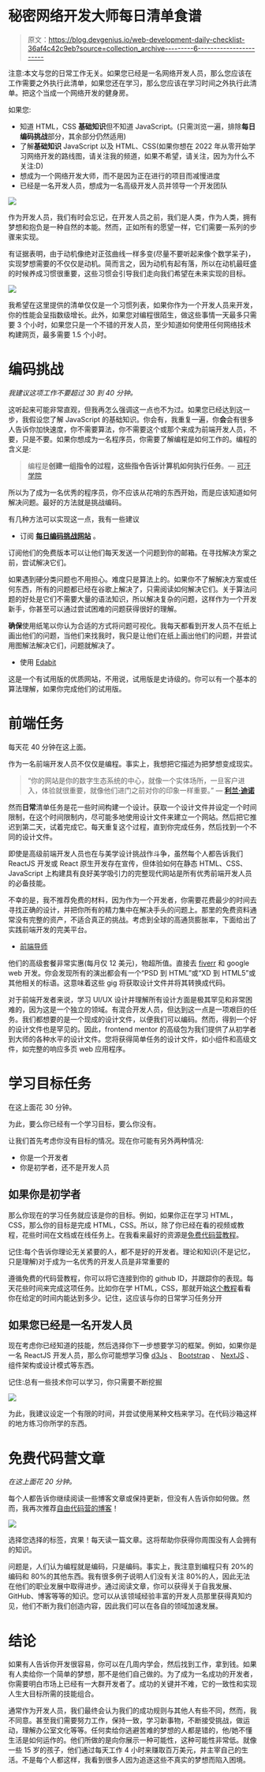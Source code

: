 # 秘密网络开发大师每日清单食谱

> 原文：<https://blog.devgenius.io/web-development-daily-checklist-36af4c42c9eb?source=collection_archive---------6----------------------->

注意:本文与您的日常工作无关。如果您已经是一名网络开发人员，那么您应该在工作需要之外执行此清单，如果您还在学习，那么您应该在学习时间之外执行此清单。把这个当成一个网络开发的健身房。

如果您:

*   知道 HTML，CSS **基础知识**但不知道 JavaScript。(只需浏览一遍，排除**每日编码挑战**部分，其余部分仍然适用)
*   了解**基础知识** JavaScript 以及 HTML、CSS(如果你想在 2022 年从零开始学习网络开发的路线图，请关注我的频道，如果不希望，请关注，因为为什么不关注:D)
*   想成为一个网络开发大师，而不是因为正在进行的项目而减慢进度
*   已经是一名开发人员，想成为一名高级开发人员并领导一个开发团队

![](img/95d4f2f5d0ba19ce3c0158a0d1cbf1d4.png)

作为开发人员，我们有时会忘记，在开发人员之前，我们是人类，作为人类，拥有梦想和抱负是一种自然的本能。然而，正如所有的愿望一样，它们需要一系列的步骤来实现。

有证据表明，由于动机像绝对正弦曲线一样多变(尽量不要听起来像个数学呆子)，实现梦想需要的不仅仅是动机。简而言之，因为动机有起有落，所以在动机最旺盛的时候养成习惯很重要，这些习惯会引导我们走向我们希望在未来实现的目标。

![](img/99068e9c75be5cde2f9859be875ac5c5.png)

我希望在这里提供的清单仅仅是一个习惯列表，如果你作为一个开发人员来开发，你的性能会呈指数级增长。此外，如果您对编程很陌生，做这些事情一天最多只需要 3 个小时，如果您只是一个不错的开发人员，至少知道如何使用任何网络技术构建网页，最多需要 1.5 个小时。

# 编码挑战

*我建议这项工作不要超过 30 到 40 分钟。*

这听起来可能非常直观，但我再怎么强调这一点也不为过。如果您已经达到这一步，我假设您了解 JavaScript 的基础知识。你会有，我重复一遍，你**会**会有很多人告诉你加快速度，你不需要算法，你不需要这个或那个来成为前端开发人员，不要，只是不要。如果你想成为一名程序员，你需要了解编程是如何工作的。编程的含义是:

> 编程是**创建一组指令的过程，这些指令告诉计算机如何执行任务**。— [可汗学院](https://www.khanacademy.org/computing/computer-programming/programming/intro-to-programming/v/programming-intro)

所以为了成为一名优秀的程序员，你不应该从花哨的东西开始，而是应该知道如何解决问题。最好的方法就是挑战编码。

有几种方法可以实现这一点，我有一些建议

*   订阅 [**每日编码挑战网站**](https://www.dailycodingproblem.com/) 。

订阅他们的免费版本可以让他们每天发送一个问题到你的邮箱。在寻找解决方案之前，尝试解决它们。

如果遇到硬分类问题也不用担心。难度只是算法上的。如果你不了解解决方案或任何东西，所有的问题都已经在谷歌上解决了，只需阅读如何解决它们。关于算法问题的好处是它们不需要大量的语法知识，所以解决复杂的问题，这样作为一个开发新手，你甚至可以通过尝试困难的问题获得很好的理解。

**确保**使用纸笔以你认为合适的方式将问题可视化。我每天都看到开发人员不在纸上画出他们的问题，当他们来找我时，我只是让他们在纸上画出他们的问题，并尝试用图解法解决它们，问题就解决了。

*   使用 [Edabit](http://edabit.com)

这是一个有试用版的优质网站，不用说，试用版是史诗级的。你可以有一个基本的算法理解，如果你完成他们的试用版。

# 前端任务

每天花 40 分钟在这上面。

作为一名前端开发人员不仅仅是编程。事实上，我想把它描述为把梦想变成现实。

> “你的网站是你的数字生态系统的中心，就像一个实体场所，一旦客户进入，体验就很重要，就像他们进门之前对你的印象一样重要。”
> ― [**利兰·迪诺**](https://www.goodreads.com/work/quotes/54703171-face-the-book-with-your-small-business-a-step-by-step-guide-to-establis)

然而**日常**清单任务是花一些时间构建一个设计。获取一个设计文件并设定一个时间限制，在这个时间限制内，尽可能多地使用设计文件来建立一个网站。然后把它推迟到第二天，试着完成它。每天重复这个过程，直到你完成任务，然后找到一个不同的设计文件。

即使是高级前端开发人员也在与美学设计挑战作斗争，虽然每个人都告诉我们 ReactJS 开发或 React 原生开发存在宣传，但体验如何在静态 HTML、CSS、JavaScript 上构建具有良好美学吸引力的完整现代网站是所有优秀前端开发人员的必备技能。

不幸的是，我不推荐免费的材料，因为作为一个开发者，你需要花费最少的时间去寻找正确的设计，并把你所有的精力集中在解决手头的问题上。那里的免费资料通常没有完整的资产，不适合真正的挑战。考虑到全球的高通货膨胀率，下面给出了实践前端开发的完美平台。

*   [前端导师](https://www.frontendmentor.io/home)

他们的高级套餐非常实惠(每月仅 12 美元)，物超所值。直接去 [fiverr](https://www.fiverr.com/search/gigs?query=web%20development&source=main_banner&search_in=everywhere&search-autocomplete-original-term=web%20development) 和 google web 开发。你会发现所有的演出都会有一个“PSD 到 HTML”或“XD 到 HTML5”或其他相关的标语。这意味着这些 gig 将获取设计文件并将其转换成代码。

对于前端开发者来说，学习 UI/UX 设计并理解所有设计方面是极其罕见和非常困难的，因为这是一个独立的领域。有混合开发人员，但达到这一点是一项艰巨的任务。我们都想要的是一个现成的设计文件，以便我们可以编码。然而，得到一个好的设计文件也是罕见的。因此，frontend mentor 的高级包为我们提供了从初学者到大师的各种水平的设计文件。您将获得简单任务的设计文件，如小组件和高级文件，如完整的响应多页 web 应用程序。

# 学习目标任务

在这上面花 30 分钟。

为此，要么你已经有一个学习目标，要么你没有。

让我们首先考虑你没有目标的情况。现在你可能有另外两种情况:

*   你是一个开发者
*   你是初学者，还不是开发人员

## 如果你是初学者

那么你现在的学习任务就应该是你的目标。例如，如果你正在学习 HTML，CSS，那么你的目标是完成 HTML，CSS。所以，除了你已经在看的视频或教程，花些时间在文档或在线任务上。在我看来最好的资源是[免费代码营教程](https://www.freecodecamp.org/learn/)。

记住:每个告诉你理论无关紧要的人，都不是好的开发者。理论和知识(不是记忆，只是理解)对于成为一名优秀的开发人员是非常重要的

遵循免费的代码营教程，你可以将它连接到你的 github ID，并跟踪你的表现。每天花些时间来完成这项任务。比如你在学 HTML，CSS，那就开始[这个教程](https://www.freecodecamp.org/learn/2022/responsive-web-design/)看看你在给定的时间内能达到多少。记住，这应该与你的日常学习任务分开

## 如果您已经是一名开发人员

现在考虑你已经知道的技能，然后选择你下一步想要学习的框架。例如，如果你是一名 ReactJS 开发人员，那么你可能想学习像 [d3Js](https://github.com/react-d3-library/react-d3-library) 、 [Bootstrap](https://react-bootstrap.github.io/) 、 [NextJS](https://nextjs.org/) 、组件架构或设计模式等东西。

记住:总有一些技术你可以学习，你只需要不断挖掘

![](img/4dbfe627a85eeab88465702e4637f76a.png)

为此，我建议设定一个有限的时间，并尝试使用某种文档来学习。在代码沙箱这样的地方练习你所学的东西。

# **免费代码营文章**

*在这上面花 20 分钟。*

每个人都告诉你继续阅读一些博客文章或保持更新，但没有人告诉你如何做。然而，我再次推荐[自由代码营的博客](https://www.freecodecamp.org/news/tag/blog/)！

![](img/4cbd9e3f44bbcedb5eb1c45deb6e9e91.png)

选择您选择的标签，宾果！每天读一篇文章。这将帮助你获得你周围没有人会拥有的知识。

问题是，人们认为编程就是编码，只是编码。事实上，我注意到编程只有 20%的编码和 80%的其他东西。我有很多例子说明人们没有关注 80%的人，因此无法在他们的职业发展中取得进步。通过阅读文章，你可以获得关于自我发展、GitHub、博客等等的知识。您可以从该领域经验丰富的开发人员那里获得真知灼见，他们不断为我们创造内容，因此我们可以在各自的领域加速发展。

# 结论

如果有人告诉你开发很容易，你可以在几周内学会，然后找到工作，拿到钱。如果有人卖给你一个简单的梦想，那不是他们自己做的。为了成为一名成功的开发者，你需要明白市场上已经有一大群开发者了。成功的关键并不难，它的一致性和实现人生大目标所需的技能组合。

通常作为开发人员，我们最终会认为我们的成功规则与其他人有些不同，然而，我不同意。甚至我们需要努力工作，保持一致，学习新事物，不断接受挑战，做运动，理解办公室文化等等。任何卖给你逃避苦难的梦想的人都是错的，他/她不懂生活是如何运作的。他们所做的是向你展示一种可能性，这种可能性非常低。就像一些 15 岁的孩子，他们通过每天工作 4 小时来赚取百万美元，并主宰自己的生活。不是每个人都这样，我看到很多人因为追逐这些不真实的梦想而陷入困境。
